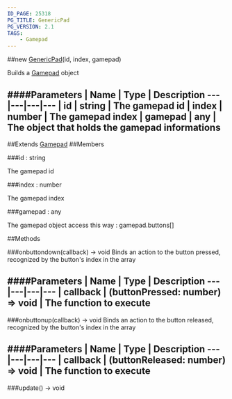 ```yaml
---
ID_PAGE: 25318
PG_TITLE: GenericPad
PG_VERSION: 2.1
TAGS:
    - Gamepad
---
```

##new [GenericPad](/classes/GenericPad)(id, index, gamepad)




Builds a [Gamepad](/classes/Gamepad) object






####Parameters
 | Name | Type | Description
---|---|---|---
 | id | string | The gamepad id
 | index | number | The gamepad index
 | gamepad | any | The object that holds the gamepad informations
---

##Extends
 [Gamepad](/classes/Gamepad)
##Members

###id : string





The gamepad id




###index : number





The gamepad index




###gamepad : any





The gamepad object access this way : gamepad.buttons[]















##Methods

###onbuttondown(callback) &rarr; void
Binds an action to the button pressed, recognized by the button's index in the array







####Parameters
 | Name | Type | Description
---|---|---|---
 | callback | (buttonPressed: number) =&gt; void | The function to execute
---

###onbuttonup(callback) &rarr; void
Binds an action to the button released, recognized by the button's index in the array







####Parameters
 | Name | Type | Description
---|---|---|---
 | callback | (buttonReleased: number) =&gt; void | The function to execute
---

###update() &rarr; void

